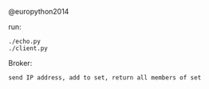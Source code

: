 @europython2014


run:

    ./echo.py
    ./client.py


Broker:

    send IP address, add to set, return all members of set


